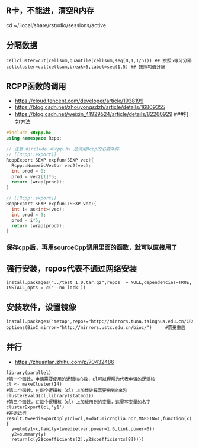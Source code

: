 R卡，不能进，清空R内存
----
cd ~/.local/share/rstudio/sessions/active
## 分隔数据
```
cellcluster=cut(cellsum,quantile(cellsum,seq(0,1,1/5))) ## 按照5等分分隔
cellcluster=cut(cellsum,break=5,label=seq(1,5) ## 按照均值分隔
```
## RCPP函数的调用
- https://cloud.tencent.com/developer/article/1938199
- https://blog.csdn.net/zhouyongsdzh/article/details/16809355
- https://blog.csdn.net/weixin_41929524/article/details/82260929   ###打包方法
```C++
#include <Rcpp.h>
using namespace Rcpp;

// 注意 #include <Rcpp.h> 是调用Rcpp的必要条件
// [[Rcpp::export]]
RcppExport SEXP expfun(SEXP vec){
  Rcpp::NumericVector vec2(vec);
  int prod = 0;
  prod = vec2[1]*5;
  return (wrap(prod));
}

// [[Rcpp::export]]
RcppExport SEXP expfun1(SEXP vec){
  int i= as<int>(vec);
  int prod = 0;
  prod = i*5;
  return (wrap(prod));
}
```
### 保存cpp后，再用sourceCpp调用里面的函数，就可以直接用了

强行安装，repos代表不通过网络安装
------
```
install.packages("../test_1.0.tar.gz",repos  = NULL,dependencies=TRUE, INSTALL_opts = c('--no-lock'))
```

安装软件，设置镜像
----
```
install.packages("metap",repos="http://mirrors.tuna.tsinghua.edu.cn/CRAN/")
options(BioC_mirror="http://mirrors.ustc.edu.cn/bioc/")     #需要重启
```

并行
----
- https://zhuanlan.zhihu.com/p/70432486
```
library(parallel)
#第一个函数，申请需要使用的逻辑核心数，cl可以理解为代表申请的逻辑核
cl <- makeCluster(14)
#第二个函数，在每个逻辑核（cl）上加载计算需要用到的R包
clusterEvalQ(cl,library(statmod))
#第三个函数，在每个逻辑核（cl）上加载用到的变量，这里写变量的名字
clusterExport(cl,'y1')
#开始运行
result.tweedie=parApply(cl=cl,X=dat.microglia.nor,MARGIN=1,function(x){  
  y=glm(y1~x,family=tweedie(var.power=1.6,link.power=0))
  y2=summary(y)
  return(c(y2$coefficients[2],y2$coefficients[8]))})
```
